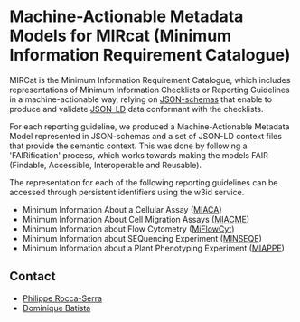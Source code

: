 # Machine-Actionable Metadata Models for MIRcat (Minimum Information Requirement Catalogue)

MIRCat is the Minimum Information Requirement Catalogue, which includes representations of Minimum Information Checklists or Reporting Guidelines in a machine-actionable way, relying on [JSON-schemas](https://json-schema.org/) that enable to produce and validate [JSON-LD](http://json-ld.org/) data conformant with the checklists. 

For each reporting guideline, we produced a Machine-Actionable Metadata Model represented in JSON-schemas and a set of JSON-LD context files that provide the semantic context. This was done by following a 'FAIRification' process, which works towards making the models FAIR (Findable, Accessible, Interoperable and Reusable). 

The representation for each of the following reporting guidelines can be accessed through persistent identifiers using the w3id service.

- Minimum Information About a Cellular Assay ([MIACA](http://w3id.org/mircat/miaca/))
- Minimum Information About Cell Migration Assays ([MIACME](http://w3id.org/mircat/miacme/))
- Minimum Information about Flow Cytometry ([MiFlowCyt](http://w3id.org/mircat/miflowcyt/))
- Minimum Information about SEQuencing Experiment ([MINSEQE](http://w3id.org/mircat/minseqe/))
- Minimum Information about a Plant Phenotyping Experiment ([MIAPPE](http://w3id.org/mircat/miappe/))

## Contact

- [Philippe Rocca-Serra](http://github.com/proccaserra)
- [Dominique Batista](http://github.com/terazus)
